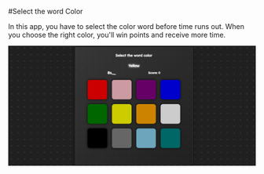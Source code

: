 #Select the word Color

In this app, you have to select the color word before time runs out. When you choose the right color, you'll win points and receive more time.

![background](/public/colorBackground.png)
